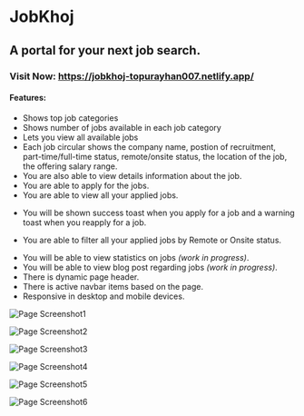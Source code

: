 # JobKhoj

## A portal for your next job search.

### Visit Now: https://jobkhoj-topurayhan007.netlify.app/

#### Features:

- Shows top job categories
- Shows number of jobs available in each job category
- Lets you view all available jobs
- Each job circular shows the company name, postion of recruitment, part-time/full-time status, remote/onsite status, the location of the job, the offering salary range.
- You are also able to view details information about the job.
- You are able to apply for the jobs.
- You are able to view all your applied jobs.

* You will be shown success toast when you apply for a job and a warning toast when you reapply for a job.

- You are able to filter all your applied jobs by Remote or Onsite status.

* You will be able to view statistics on jobs _(work in progress)_.
* You will be able to view blog post regarding jobs _(work in progress)_.
* There is dynamic page header.
* There is active navbar items based on the page.
* Responsive in desktop and mobile devices.

![Page Screenshot1](./public/screenshots/JobKhoj.png)

![Page Screenshot2](./public/screenshots/JobKhoj-1.png)

![Page Screenshot3](./public/screenshots/JobKhoj-2.png)

![Page Screenshot4](./public/screenshots/JobKhoj-3.png)

![Page Screenshot5](./public/screenshots/JobKhoj-4.png)

![Page Screenshot6](./public/screenshots/JobKhoj-5.png)
